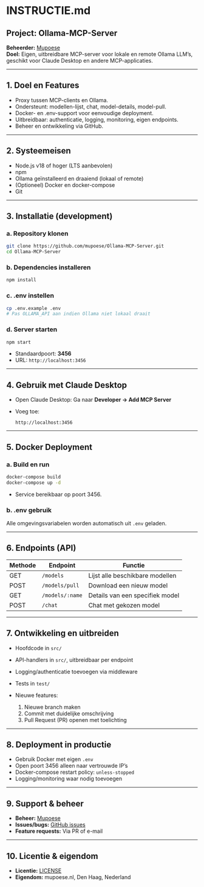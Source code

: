 # INSTRUCTIE.md

## Project: Ollama-MCP-Server

**Beheerder:** [Mupoese](https://github.com/mupoese)  
**Doel:** Eigen, uitbreidbare MCP-server voor lokale en remote Ollama LLM’s, geschikt voor Claude Desktop en andere MCP-applicaties.

---

## 1. Doel en Features

- Proxy tussen MCP-clients en Ollama.
- Ondersteunt: modellen-lijst, chat, model-details, model-pull.
- Docker- en .env-support voor eenvoudige deployment.
- Uitbreidbaar: authenticatie, logging, monitoring, eigen endpoints.
- Beheer en ontwikkeling via GitHub.

---

## 2. Systeemeisen

- Node.js v18 of hoger (LTS aanbevolen)
- npm
- Ollama geïnstalleerd en draaiend (lokaal of remote)
- (Optioneel) Docker en docker-compose
- Git

---

## 3. Installatie (development)

### a. Repository klonen

```bash
git clone https://github.com/mupoese/Ollama-MCP-Server.git
cd Ollama-MCP-Server
````

### b. Dependencies installeren

```bash
npm install
```

### c. .env instellen

```bash
cp .env.example .env
# Pas OLLAMA_API aan indien Ollama niet lokaal draait
```

### d. Server starten

```bash
npm start
```

* Standaardpoort: **3456**
* URL: `http://localhost:3456`

---

## 4. Gebruik met Claude Desktop

* Open Claude Desktop:
  Ga naar **Developer → Add MCP Server**
* Voeg toe:

  ```
  http://localhost:3456
  ```

---

## 5. Docker Deployment

### a. Build en run

```bash
docker-compose build
docker-compose up -d
```

* Service bereikbaar op poort 3456.

### b. .env gebruik

Alle omgevingsvariabelen worden automatisch uit `.env` geladen.

---

## 6. Endpoints (API)

| Methode | Endpoint        | Functie                         |
| ------- | --------------- | ------------------------------- |
| GET     | `/models`       | Lijst alle beschikbare modellen |
| POST    | `/models/pull`  | Download een nieuw model        |
| GET     | `/models/:name` | Details van een specifiek model |
| POST    | `/chat`         | Chat met gekozen model          |

---

## 7. Ontwikkeling en uitbreiden

* Hoofdcode in `src/`
* API-handlers in `src/`, uitbreidbaar per endpoint
* Logging/authenticatie toevoegen via middleware
* Tests in `test/`
* Nieuwe features:

  1. Nieuwe branch maken
  2. Commit met duidelijke omschrijving
  3. Pull Request (PR) openen met toelichting

---

## 8. Deployment in productie

* Gebruik Docker met eigen `.env`
* Open poort 3456 alleen naar vertrouwde IP’s
* Docker-compose restart policy: `unless-stopped`
* Logging/monitoring waar nodig toevoegen

---

## 9. Support & beheer

* **Beheer:** [Mupoese](https://github.com/mupoese)
* **Issues/bugs:** [GitHub issues](https://github.com/mupoese/Ollama-MCP-Server/issues)
* **Feature requests:** Via PR of e-mail

---

## 10. Licentie & eigendom

* **Licentie:** [LICENSE](https://github.com/mupoese/Ollama-MCP-Server/LICENSE.md)
* **Eigendom:** mupoese.nl, Den Haag, Nederland
